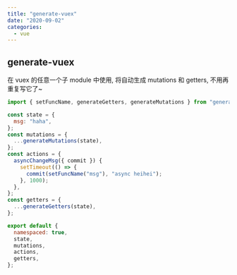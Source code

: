 ```yaml
---
title: "generate-vuex"
date: "2020-09-02"
categories:
  - vue
---
```


## generate-vuex

在 vuex 的任意一个子 module 中使用, 将自动生成 mutations 和 getters, 不用再重复写它了~

```js
import { setFuncName, generateGetters, generateMutations } from "generate-vuex";

const state = {
  msg: "haha",
};
const mutations = {
  ...generateMutations(state),
};
const actions = {
  asyncChangeMsg({ commit }) {
    setTimeout(() => {
      commit(setFuncName("msg"), "async heihei");
    }, 1000);
  },
};
const getters = {
  ...generateGetters(state),
};

export default {
  namespaced: true,
  state,
  mutations,
  actions,
  getters,
};
```
